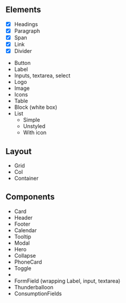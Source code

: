 ## Elements
- [x] Headings
- [x] Paragraph
- [x] Span
- [x] Link
- [x] Divider
- Button
- Label
- Inputs, textarea, select
- Logo
- Image
- Icons
- Table
- Block (white box)
- List
  - Simple
  - Unstyled
  - With icon

## Layout
- Grid
- Col
- Container

## Components
- Card
- Header
- Footer
- Calendar
- Tooltip
- Modal
- Hero
- Collapse
- PhoneCard
- Toggle
- 
- FormField (wrapping Label, input, textarea)
- Thunderballoon
- ConsumptionFields
